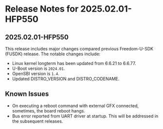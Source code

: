 # Release Notes for 2025.02.01-HFP550

## 2025.02.01-HFP550

This release includes major changes compared previous Freedom-U-SDK (FUSDK) release. The notable changes include:

- Linux kernel longterm has been updated from 6.6.21 to 6.6.77.
- U-Boot version is `2024.01`.
- OpenSBI version is `1.4`.
- Updated DISTRO_VERSION and DISTRO_CODENAME.

## Known Issues

- On executing a reboot command with external GFX connected, sometimes, the board reboot hangs.
- Bus error reported from UART driver at startup. This will be addressed in the subsequent releases.
